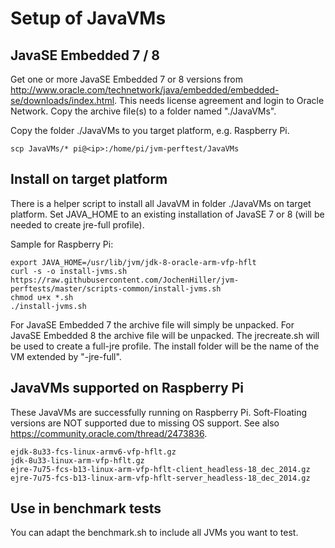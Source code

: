 # Setup of JavaVMs

## JavaSE Embedded 7 / 8

Get one or more JavaSE Embedded 7 or 8 versions from http://www.oracle.com/technetwork/java/embedded/embedded-se/downloads/index.html. This needs license agreement and login to Oracle Network. Copy the archive file(s) to a folder named "./JavaVMs".

Copy the folder ./JavaVMs to you target platform, e.g. Raspberry Pi.

```
scp JavaVMs/* pi@<ip>:/home/pi/jvm-perftest/JavaVMs
```

## Install on target platform

There is a helper script to install all JavaVM in folder ./JavaVMs on target platform. Set JAVA_HOME to an existing installation of JavaSE 7 or 8 (will be needed to create jre-full profile).

Sample for Raspberry Pi:

```
export JAVA_HOME=/usr/lib/jvm/jdk-8-oracle-arm-vfp-hflt
curl -s -o install-jvms.sh https://raw.githubusercontent.com/JochenHiller/jvm-perftests/master/scripts-common/install-jvms.sh
chmod u+x *.sh
./install-jvms.sh
```

For JavaSE Embedded 7 the archive file will simply be unpacked.
For JavaSE Embedded 8 the archive file will be unpacked. The jrecreate.sh will be used to create a full-jre profile. The install folder will be the name of the VM extended by "-jre-full".

## JavaVMs supported on Raspberry Pi

These JavaVMs are successfully running on Raspberry Pi. Soft-Floating versions are NOT supported due to missing OS support. See also https://community.oracle.com/thread/2473836.

```
ejdk-8u33-fcs-linux-armv6-vfp-hflt.gz
jdk-8u33-linux-arm-vfp-hflt.gz
ejre-7u75-fcs-b13-linux-arm-vfp-hflt-client_headless-18_dec_2014.gz
ejre-7u75-fcs-b13-linux-arm-vfp-hflt-server_headless-18_dec_2014.gz
```

## Use in benchmark tests

You can adapt the benchmark.sh to include all JVMs you want to test.
